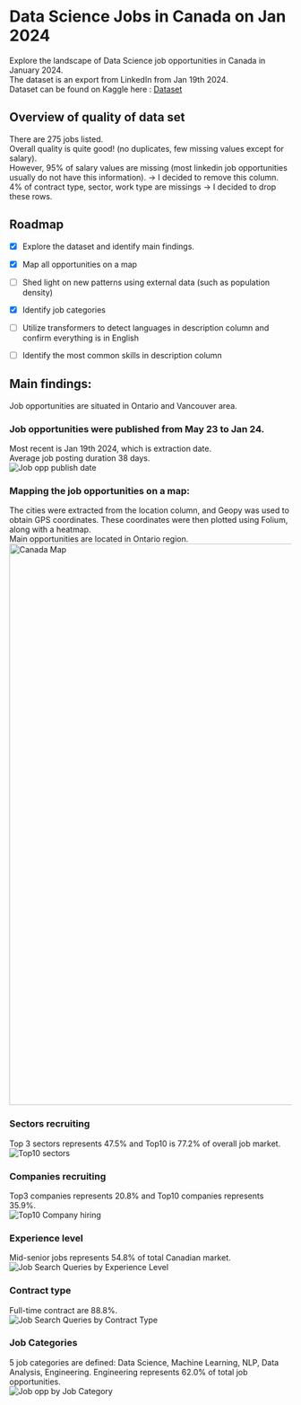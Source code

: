 # Data Science Jobs in Canada on Jan 2024
Explore the landscape of Data Science job opportunities in Canada in January 2024. \
The dataset is an export from LinkedIn from Jan 19th 2024. \
Dataset can be found on Kaggle here : [Dataset](https://www.kaggle.com/datasets/kanchana1990/linkedin-canada-data-science-jobs-2024/data)

## Overview of quality of data set 
There are 275 jobs listed. \
Overall quality is quite good! (no duplicates, few missing values except for salary). \
However, 95% of salary values are missing (most linkedin job opportunities usually do not have this information). -> I decided to remove this column. \
4% of contract type, sector, work type are missings -> I decided to drop these rows.

## Roadmap
- [x] Explore the dataset and identify main findings.
- [x] Map all opportunities on a map
- [ ] Shed light on new patterns using external data (such as population density)
- [x] Identify job categories
- [ ] Utilize transformers to detect languages in description column and confirm everything is in English
- [ ] Identify the most common skills in description column


## Main findings:
Job opportunities are situated in Ontario and Vancouver area.

### Job opportunities were published from May 23 to Jan 24. 
Most recent is Jan 19th 2024, which is extraction date. \
Average job posting duration 38 days. \
![Job opp publish date](https://github.com/DelphineSabatier/data-science-jobs-canada-2024/assets/146428961/a4fe0fa4-bfde-4966-9c50-00160d86fbe0)

### Mapping the job opportunities on a map: 
The cities were extracted from the location column, and Geopy was used to obtain GPS coordinates. These coordinates were then plotted using Folium, along with a heatmap. \
Main opportunities are located in Ontario region. \
<img width="1000" alt="Canada Map" src="https://github.com/DelphineSabatier/data-science-jobs-canada-2024/assets/146428961/e9f10943-c753-4cf2-b1b2-94d80b28d1cf">

### Sectors recruiting
Top 3 sectors represents 47.5% and Top10 is 77.2% of overall job market. \
![Top10 sectors](https://github.com/DelphineSabatier/data-science-jobs-canada-2024/assets/146428961/88f19bbf-0df5-49e1-b04c-1a076fed82ae)

### Companies recruiting
Top3 companies represents 20.8% and Top10 companies represents 35.9%. \
![Top10 Company hiring](https://github.com/DelphineSabatier/data-science-jobs-canada-2024/assets/146428961/8cb11d96-6a27-43e6-a3b8-ff5b46310d92)

### Experience level 
Mid-senior jobs represents 54.8% of total Canadian market. \
![Job Search Queries by Experience Level](https://github.com/DelphineSabatier/data-science-jobs-canada-2024/assets/146428961/8c7148d4-3ee3-4c66-8608-876a4e5f02fb)

### Contract type
Full-time contract are 88.8%. \
![Job Search Queries by Contract Type](https://github.com/DelphineSabatier/data-science-jobs-canada-2024/assets/146428961/8249a725-8f76-4785-8c56-365624ad2be9)

### Job Categories
5 job categories are defined: Data Science, Machine Learning, NLP, Data Analysis, Engineering. 
Engineering represents 62.0% of total job opportunities. \
![Job opp by Job Category](https://github.com/DelphineSabatier/data-science-jobs-canada-2024/assets/146428961/dec753df-3188-48d5-b5ea-0fd5b7b53bc5)


